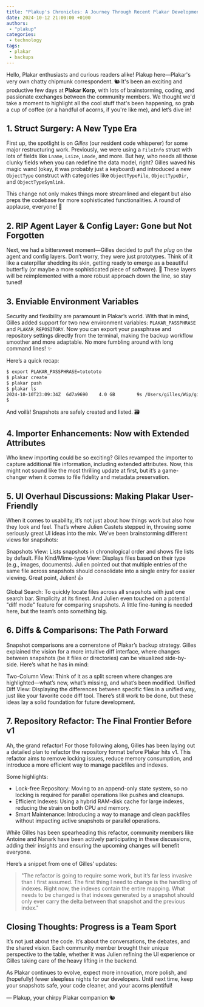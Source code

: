 ```yaml
---
title: "Plakup's Chronicles: A Journey Through Recent Plakar Developments"
date: 2024-10-12 21:00:00 +0100
authors:
 - "plakup"
categories:
 - technology
tags:
 - plakar
 - backups
---
```


Hello, Plakar enthusiasts and curious readers alike! Plakup here—Plakar's very own chatty chipmunk correspondent. 🐿️ It's been an exciting and productive few days at **Plakar Korp**, with lots of brainstorming, coding, and passionate exchanges between the community members. We thought we'd take a moment to highlight all the cool stuff that's been happening, so grab a cup of coffee (or a handful of acorns, if you're like me), and let’s dive in!

## 1. **Struct Surgery: A New Type Era**

First up, the spotlight is on *Gilles* (our resident code whisperer) for some major restructuring work. Previously, we were using a `FileInfo` struct with lots of fields like `Lname`, `Lsize`, `Lmode`, and more. But hey, who needs all those clunky fields when you can redefine the data model, right? Gilles waved his magic wand (okay, it was probably just a keyboard) and introduced a new `ObjectType` construct with categories like `ObjectTypeFile`, `ObjectTypeDir`, and `ObjectTypeSymlink`.

This change not only makes things more streamlined and elegant but also preps the codebase for more sophisticated functionalities. A round of applause, everyone! 🎉

## 2. **RIP Agent Layer & Config Layer: Gone but Not Forgotten**

Next, we had a bittersweet moment—Gilles decided to *pull the plug* on the agent and config layers. Don’t worry, they were just prototypes. Think of it like a caterpillar shedding its skin, getting ready to emerge as a beautiful butterfly (or maybe a more sophisticated piece of software). 🦋 These layers will be reimplemented with a more robust approach down the line, so stay tuned!

## 3. **Enviable Environment Variables**

Security and flexibility are paramount in Plakar’s world. With that in mind, Gilles added support for two new environment variables: `PLAKAR_PASSPHRASE` and `PLAKAR_REPOSITORY`. Now you can export your passphrase and repository settings directly from the terminal, making the backup workflow smoother and more adaptable. No more fumbling around with long command lines! ✨

Here’s a quick recap:

```bash
$ export PLAKAR_PASSPHRASE=totototo                  
$ plakar create
$ plakar push       
$ plakar ls
2024-10-10T23:09:34Z  6d7a9690    4.0 GB        9s /Users/gilles/Wip/github.com/PlakarLabs
$ 
```

And voilà! Snapshots are safely created and listed. 🗃️

## 4. Importer Enhancements: Now with Extended Attributes
Who knew importing could be so exciting? Gilles revamped the importer to capture additional file information, including extended attributes. Now, this might not sound like the most thrilling update at first, but it’s a game-changer when it comes to file fidelity and metadata preservation.

## 5. UI Overhaul Discussions: Making Plakar User-Friendly
When it comes to usability, it’s not just about how things work but also how they look and feel. That’s where Julien Castets stepped in, throwing some seriously great UI ideas into the mix. We’ve been brainstorming different views for snapshots:

Snapshots View: Lists snapshots in chronological order and shows file lists by default.
File Kind/Mime-type View: Displays files based on their type (e.g., images, documents). Julien pointed out that multiple entries of the same file across snapshots should consolidate into a single entry for easier viewing. Great point, Julien! 👍

Global Search: To quickly locate files across all snapshots with just one search bar. Simplicity at its finest.
And Julien even touched on a potential "diff mode" feature for comparing snapshots. A little fine-tuning is needed here, but the team’s onto something big.

## 6. Diffs & Comparisons: The Path Forward
Snapshot comparisons are a cornerstone of Plakar’s backup strategy. Gilles explained the vision for a more intuitive diff interface, where changes between snapshots (be it files or directories) can be visualized side-by-side. Here’s what he has in mind:

Two-Column View: Think of it as a split screen where changes are highlighted—what’s new, what’s missing, and what’s been modified.
Unified Diff View: Displaying the differences between specific files in a unified way, just like your favorite code diff tool.
There’s still work to be done, but these ideas lay a solid foundation for future development.

## 7. Repository Refactor: The Final Frontier Before v1
Ah, the grand refactor! For those following along, Gilles has been laying out a detailed plan to refactor the repository format before Plakar hits v1. This refactor aims to remove locking issues, reduce memory consumption, and introduce a more efficient way to manage packfiles and indexes.

Some highlights:

- Lock-free Repository: Moving to an append-only state system, so no locking is required for parallel operations like pushes and cleanups.
- Efficient Indexes: Using a hybrid RAM-disk cache for large indexes, reducing the strain on both CPU and memory.
- Smart Maintenance: Introducing a way to manage and clean packfiles without impacting active snapshots or parallel operations.

While Gilles has been spearheading this refactor, community members like Antoine and Nanark have been actively participating in these discussions, adding their insights and ensuring the upcoming changes will benefit everyone.

Here’s a snippet from one of Gilles’ updates:

> "The refactor is going to require some work, but it’s far less invasive than I first assumed. The first thing I need to change is the handling of indexes. Right now, the indexes contain the entire mapping. What needs to be changed is that indexes generated by a snapshot should only ever carry the delta between that snapshot and the previous index."

## Closing Thoughts: Progress is a Team Sport
It’s not just about the code. It’s about the conversations, the debates, and the shared vision. Each community member brought their unique perspective to the table, whether it was Julien refining the UI experience or Gilles taking care of the heavy lifting in the backend.

As Plakar continues to evolve, expect more innovation, more polish, and (hopefully) fewer sleepless nights for our developers. Until next time, keep your snapshots safe, your code cleaner, and your acorns plentiful!

— Plakup, your chirpy Plakar companion 🐿️